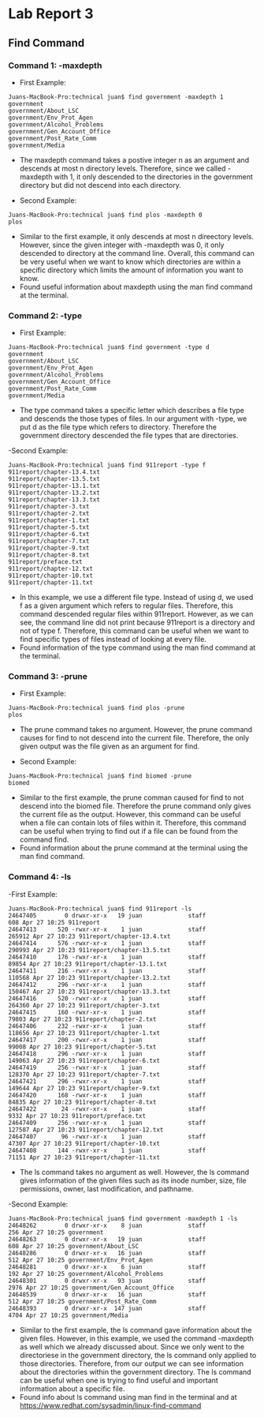 # Lab Report 3

## Find Command
### Command 1: -maxdepth
- First Example:
```
Juans-MacBook-Pro:technical juan$ find government -maxdepth 1
government
government/About_LSC
government/Env_Prot_Agen
government/Alcohol_Problems
government/Gen_Account_Office
government/Post_Rate_Comm
government/Media
```
  - The maxdepth command takes a postive integer n as an argument and descends at most n directory levels. Therefore, since we called -maxdepth with 1, it only descended to the directories in the government directory but did not descend into each directory.

- Second Example:
```
Juans-MacBook-Pro:technical juan$ find plos -maxdepth 0
plos
```
  - Similar to the first example, it only descends at most n direectory levels. However, since the given integer with -maxdepth was 0, it only descended to directory at the command line. Overall, this command can be very useful when we want to know which directories are within a specific directory which limits the amount of information you want to know.
  - Found useful information about maxdepth using the man find command at the terminal.

### Command 2: -type
- First Example:
```
Juans-MacBook-Pro:technical juan$ find government -type d
government
government/About_LSC
government/Env_Prot_Agen
government/Alcohol_Problems
government/Gen_Account_Office
government/Post_Rate_Comm
government/Media
```
  - The type command takes a specific letter which describes a file type and descends the those types of files. In our argument with -type, we put d as the file type which refers to directory. Therefore the government directory descended the file types that are directories.

-Second Example:
```
Juans-MacBook-Pro:technical juan$ find 911report -type f
911report/chapter-13.4.txt
911report/chapter-13.5.txt
911report/chapter-13.1.txt
911report/chapter-13.2.txt
911report/chapter-13.3.txt
911report/chapter-3.txt
911report/chapter-2.txt
911report/chapter-1.txt
911report/chapter-5.txt
911report/chapter-6.txt
911report/chapter-7.txt
911report/chapter-9.txt
911report/chapter-8.txt
911report/preface.txt
911report/chapter-12.txt
911report/chapter-10.txt
911report/chapter-11.txt
```
  - In this example, we use a different file type. Instead of using d, we used f as a given argument which refers to regular files. Therefore, this command descended regular files within 911report. However, as we can see, the command line did not print because 911report is a directory and not of type f. Therefore, this command can be useful when we want to find specific types of files instead of looking at every file.
  - Found information of the type command using the man find command at the terminal.

### Command 3: -prune
- First Example:
```
Juans-MacBook-Pro:technical juan$ find plos -prune
plos
```
  - The prune command takes no argument. However, the prune command causes for find to not descend into the current file. Therefore, the only given output was the file given as an argument for find.

- Second Example:
```
Juans-MacBook-Pro:technical juan$ find biomed -prune
biomed
```
  - Similar to the first example, the prune comman caused for find to not descend into the biomed file. Therefore the prune command only gives the current file as the output. However, this command can be useful when a file can contain lots of files within it. Therefore, this command can be useful when trying to find out if a file can be found from the command find.
  - Found information about the prune command at the terminal using the man find command.

### Command 4: -ls
-First Example:
```
Juans-MacBook-Pro:technical juan$ find 911report -ls
24647405        0 drwxr-xr-x   19 juan             staff                 608 Apr 27 10:25 911report
24647413      520 -rwxr-xr-x    1 juan             staff              265912 Apr 27 10:23 911report/chapter-13.4.txt
24647414      576 -rwxr-xr-x    1 juan             staff              290993 Apr 27 10:23 911report/chapter-13.5.txt
24647410      176 -rwxr-xr-x    1 juan             staff               89854 Apr 27 10:23 911report/chapter-13.1.txt
24647411      216 -rwxr-xr-x    1 juan             staff              110568 Apr 27 10:23 911report/chapter-13.2.txt
24647412      296 -rwxr-xr-x    1 juan             staff              150467 Apr 27 10:23 911report/chapter-13.3.txt
24647416      520 -rwxr-xr-x    1 juan             staff              264360 Apr 27 10:23 911report/chapter-3.txt
24647415      160 -rwxr-xr-x    1 juan             staff               79803 Apr 27 10:23 911report/chapter-2.txt
24647406      232 -rwxr-xr-x    1 juan             staff              118656 Apr 27 10:23 911report/chapter-1.txt
24647417      200 -rwxr-xr-x    1 juan             staff               99008 Apr 27 10:23 911report/chapter-5.txt
24647418      296 -rwxr-xr-x    1 juan             staff              149063 Apr 27 10:23 911report/chapter-6.txt
24647419      256 -rwxr-xr-x    1 juan             staff              128370 Apr 27 10:23 911report/chapter-7.txt
24647421      296 -rwxr-xr-x    1 juan             staff              149644 Apr 27 10:23 911report/chapter-9.txt
24647420      168 -rwxr-xr-x    1 juan             staff               84835 Apr 27 10:23 911report/chapter-8.txt
24647422       24 -rwxr-xr-x    1 juan             staff                9332 Apr 27 10:23 911report/preface.txt
24647409      256 -rwxr-xr-x    1 juan             staff              127587 Apr 27 10:23 911report/chapter-12.txt
24647407       96 -rwxr-xr-x    1 juan             staff               47307 Apr 27 10:23 911report/chapter-10.txt
24647408      144 -rwxr-xr-x    1 juan             staff               71151 Apr 27 10:23 911report/chapter-11.txt
```
  - The ls command takes no argument as well. However, the ls command gives information of the given files such as its inode number, size, file permissions, owner, last modification, and pathname.
 
-Second Example:
```
Juans-MacBook-Pro:technical juan$ find government -maxdepth 1 -ls
24648262        0 drwxr-xr-x    8 juan             staff                 256 Apr 27 10:25 government
24648263        0 drwxr-xr-x   19 juan             staff                 608 Apr 27 10:25 government/About_LSC
24648286        0 drwxr-xr-x   16 juan             staff                 512 Apr 27 10:25 government/Env_Prot_Agen
24648281        0 drwxr-xr-x    6 juan             staff                 192 Apr 27 10:25 government/Alcohol_Problems
24648301        0 drwxr-xr-x   93 juan             staff                2976 Apr 27 10:25 government/Gen_Account_Office
24648539        0 drwxr-xr-x   16 juan             staff                 512 Apr 27 10:25 government/Post_Rate_Comm
24648393        0 drwxr-xr-x  147 juan             staff                4704 Apr 27 10:25 government/Media
```
  - Similar to the first example, the ls command gave information about the given files. However, in this example, we used the command -maxdepth as well which we already discussed about. Since we only went to the directoriese in the government directory, the ls command only applied to those directories. Therefore, from our output we can see information about the directories within the government directory. The ls command can be useful when one is trying to find useful and important information about a specific file.
  - Found info about ls command using man find in the terminal and at <https://www.redhat.com/sysadmin/linux-find-command> 
